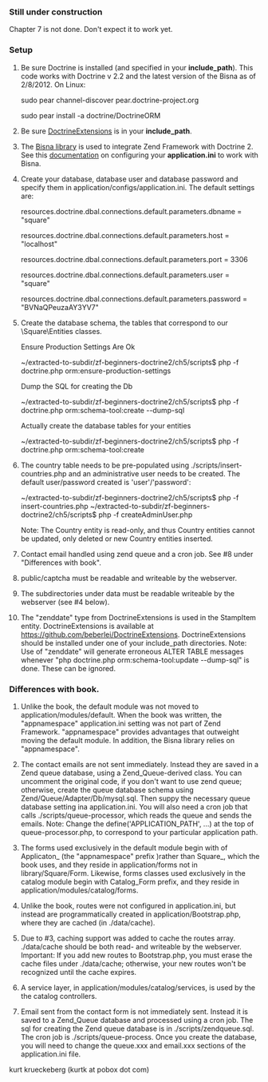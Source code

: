 ### Still under construction

   Chapter 7 is not done. Don't expect it to work yet.

### Setup 

1. Be sure Doctrine is installed (and specified in your **include_path**). This code works with Doctrine v 2.2 and the latest
   version of the Bisna as of 2/8/2012. On Linux:

   sudo pear channel-discover pear.doctrine-project.org

   sudo pear install -a doctrine/DoctrineORM

2. Be sure [DoctrineExtensions](https://github.com/beberlei/DoctrineExtensions) is in your **include_path**.

3. The [Bisna library](https://github.com/guilhermeblanco/ZendFramework1-Doctrine2 ) is used to integrate Zend Framework with Doctrine 2. See this [documentation](http://www.kurttest.com/zfa/bisna.html) on configuring your **application.ini** to work with Bisna.

4. Create your database, database user and database password and specify them in application/configs/application.ini. The default settings are:

    resources.doctrine.dbal.connections.default.parameters.dbname   = "square"

    resources.doctrine.dbal.connections.default.parameters.host = "localhost"

    resources.doctrine.dbal.connections.default.parameters.port = 3306

    resources.doctrine.dbal.connections.default.parameters.user = "square"

    resources.doctrine.dbal.connections.default.parameters.password = "BVNaQPeuzaAY3YV7"

5. Create the database schema, the tables that correspond to our \Square\Entities classes.

    Ensure Production Settings Are Ok

    ~/extracted-to-subdir/zf-beginners-doctrine2/ch5/scripts$ php -f doctrine.php orm:ensure-production-settings
        
    Dump the SQL for creating the Db
    
    ~/extracted-to-subdir/zf-beginners-doctrine2/ch5/scripts$ php -f doctrine.php orm:schema-tool:create --dump-sql
        
    Actually create the database tables for your entities
    
    ~/extracted-to-subdir/zf-beginners-doctrine2/ch5/scripts$ php -f doctrine.php orm:schema-tool:create
        
6. The country table needs to be pre-populated using ./scripts/insert-countries.php and an administrative user needs to be created.
   The default user/password created is 'user'/'password':

    ~/extracted-to-subdir/zf-beginners-doctrine2/ch5/scripts$ php -f insert-countries.php
    ~/extracted-to-subdir/zf-beginners-doctrine2/ch5/scripts$ php -f createAdminUser.php
   
    Note: The Country entity is read-only, and thus Country entities cannot be updated, only deleted or new Country entities inserted. 

7. Contact email handled using zend queue and a cron job. See \#8 under "Differences with book".

8. public/captcha must be readable and writeable by the webserver.

9. The subdirectories under data must be readable writeable by the webserver (see \#4 below).

10. The "zenddate" type from DoctrineExtensions is used in the StampItem entity. DoctrineExtensions is available at https://github.com/beberlei/DoctrineExtensions.
    DoctrineExtensions should be installed under one of your include_path directories. 
    Note: Use of "zenddate" will generate erroneous ALTER TABLE messages whenever "php doctrine.php orm:schema-tool:update --dump-sql" is done. 
    These can be ignored.

### Differences with book.

1. Unlike the book, the default module was not moved to application/modules/default. When the book was written, the "appnamespace" application.ini
   setting was not part of Zend Framework. "appnamespace" provides advantages that outweight moving the default module. In addition, the Bisna library
   relies on "appnamespace".

2. The contact emails are not sent immediately. Instead they are saved in a Zend queue database, using a Zend_Queue-derived class.
   You can uncomment the original code, if you don't want to use zend queue; otherwise, create the queue database schema using Zend/Queue/Adapter/Db/mysql.sql.
   Then suppy the necessary queue database setting ina application.ini.  You will also need a cron job that calls ./scripts/queue-processor, which reads
   the queue and sends the emails.
   Note: Change the define('APPLICATION_PATH', ...) at the top of queue-processor.php, to correspond to your particular application path.

3. The forms used exclusively in the default module begin with of Applicaton_ (the "appnamespace" prefix )rather than Square_, which the book uses, and
   they reside in application/forms not in library/Square/Form. Likewise, forms classes used exclusively in the catalog module begin with Catalog_Form prefix, 
   and they reside in application/modules/catalog/forms. 

4. Unlike the book, routes were not configured in application.ini, but instead are programmatically created in application/Bootstrap.php,
   where they are cached (in ./data/cache).

5. Due to #3, caching support was added to cache the routes array. ./data/cache should be both read- and writeable by the webserver.  
   Important: If you add new routes to Bootstrap.php, you must erase the cache files under ./data/cache; otherwise, your new routes won't
   be recognized until the cache expires. 

6. A service layer, in application/modules/catalog/services, is used by the the catalog controllers.

7. Email sent from the contact form is not immediately sent. Instead it is saved to a Zend_Queue database and processed using
   a cron job. The sql for creating the Zend queue database is in ./scripts/zendqueue.sql. The cron job is ./scripts/queue-process.
   Once you create the database, you will need to change the queue.xxx and email.xxx sections of the application.ini file.

kurt krueckeberg (kurtk at pobox dot com)
